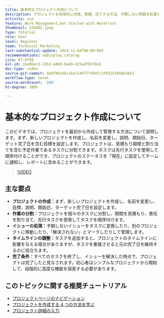 ```yaml
---
title: 基本的なプロジェクト作成について
description: プロジェクトを効率的に作成、管理、完了する方法、予期しない問題を処理する方法、基本的なプロジェクト管理機能を習得するための初心者にわかりやすいヒントを探索する方法について説明します。
activity: use
feature: Work Management,Get Started with Workfront
thumbnail: 335082.jpeg
type: Tutorial
role: User
level: Beginner
team: Technical Marketing
last-substantial-update: 2024-11-04T00:00:00Z
recommendations: noDisplay,catalog
jira: KT-8768
exl-id: 1be0bec5-13b3-44b0-ba49-d25adf0378a5
doc-type: video
source-git-commit: bbdf99c6bc1be714077fd94fc3f8325394de36b3
workflow-type: tm+mt
source-wordcount: '243'
ht-degree: 100%

---
```


# 基本的なプロジェクト作成について

このビデオでは、プロジェクトを最初から作成して管理する方法について説明します。まず、新しいプロジェクトを作成し、名前を変更し、説明、開始日、ターゲット完了日を含む目標を設定します。プロジェクトは、見積もり期間と割り当てを含む予定作業であるタスクに分割できます。タスクは先行タスクを使用して順序付けることができ、プロジェクトのステータスを「現在」に設定してチームに通知し、レポートに含めることができます。


>[!VIDEO](https://video.tv.adobe.com/v/3435897/?quality=12&learn=on&enablevpops=1&captions=jpn)

## 主な要点

* **プロジェクトの作成：**&#x200B;まず、新しいプロジェクトを作成し、名前を変更し、目標、説明、開始日、ターゲット完了日を設定します。
* **作業の分割：**&#x200B;プロジェクトを個々のタスクに分割し、期間を見積もり、責任を割り当て、先行タスクを使用してタスクを順序付けます。
* **イシューの処理：**&#x200B;予期しないイシューをタスクに変換したり、別のプロジェクトに移動したり、「解決されない」とマークしたりして管理します。
* **タイムラインの調整：**&#x200B;タスクを追加すると、プロジェクトのタイムラインに影響を与える場合がありますが、タスクを重複させると元の完了日を維持するのに役立ちます。
* **完了条件：**&#x200B;すべてのタスクを終了し、イシューを解決した時点で、プロジェクトは完了したと見なされます。初心者はシンプルなプロジェクトから開始して、段階的に高度な機能を探索する必要があります。


## このトピックに関する推奨チュートリアル

* [プロジェクトページのナビゲーション](/help/manage-work/projects/navigate-the-project-page.md)
* [プロジェクトを作成する 4 つの方法を学ぶ](/help/manage-work/projects/understand-other-ways-to-create-projects.md)
* [プロジェクト詳細の入力](/help/manage-work/projects/fill-in-the-project-details.md)

